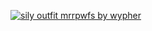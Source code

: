 <a href="https://twitter.com/koiwypher/status/1668066126713028611"><img src="https://pbs.twimg.com/media/FyYpTOhXoAEqnO4?format=jpg&name=large" alt="sily outfit mrrpwfs by wypher"></a>